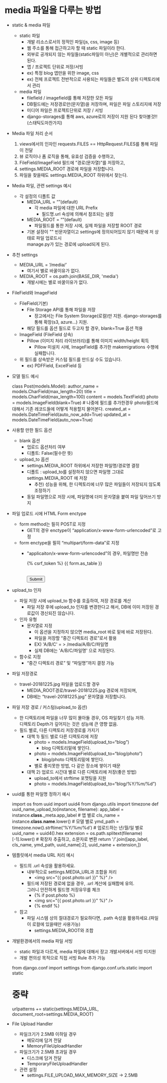 # media 파일을 다루는 방법

- static & media 파일
    - static 파일
        - 개발 리소스로서의 정적인 파일(js, css, image 등)
        - 웹 주소를 통해 접근하고자 할 때 static 파일이라 한다.
        - 외부로 공개되지 않는 파일들(static파일이 아닌)은 개별적으로 관리하면 된다.
        - 앱 / 프로젝트 단위로 저장/서빙
        - ex) 특정 blog 앱만을 위한 image, css
        - ex) 전체 프로젝트 전반적으로 사용되는 파일들은 별도의 상위 디렉토리에서 관리
    - media 파일
        - filefield / imagefield를 통해 저장한 모든 파일
        - DB필드에는 저장경로만(문자열)을 저장하며, 파일은 파일 스토리지에 저장
        - 미디어 파일은 프로젝트단위로 저장 / 서빙
        - django-storages를 통해 aws, azure로의 저장이 지원 된다 찾아볼것!!(스태틱도마찬가지)
        
- Media 파일 처리 순서
    1. views에서의 인자인 requests.FILES == HttpRequest.FILES를 통해 파일이 전달
    2. 뷰 로직이나 폼 로직을 통해, 유효성 검증을 수행하고,
    3. FileField/ImageField 필드에 ”경로(문자열)”를 저장하고,
    4. settings.MEDIA_ROOT 경로에 파일을 저장합니다.
    5. 파일을 찾을때도 settings.MEDIA_ROOT 하위에서 찾는다. 
    
- Media 파일, 관련 settings 예시
    - 각 설정의 디폴트 값
        - MEDIA_URL = “”(default)
            - 각 media 파일에 대한 URL Prefix
                - 필드명.url 속성에 의해서 참조되는 설정
        - MEDIA_ROOT = “”(default)
            - 파일필드를 통한 저장 시에, 실제 파일을 저장할 ROOT 경로
        - 기본 설정이 "" 빈문자열이고 settings에 정의되어있지 않기 때문에 저 상태로 파일 업로드시<br>
        manage.py가 있는 경로에 upload되게 된다.
        
- 추천 settings
    - MEDIA_URL = ‘/media/’
        - 여기서 별로 바꿀이유가 없다.
    - MEDIA_ROOT = os.path.join(BASE_DIR, 'media')
        - 개발시에는 별로 바꿀이유가 없다.

- FileField와 ImageField
    - FileField(기본)
        - File Storage API를 통해 파일을 저장
            - 장고에서는 File System Storage(로컬)만 지원. django-storages를 통해 확장(s3, azure...) 지원.
        - 해당 필드를 옵션 필드로 두고자 할 경우, blank=True 옵션 적용
    - ImageField (FileField 상속)
        - Pillow (이미지 처리 라이브러리)를 통해 이미지 width/height 획득
            - Pillow 미설치 시에, ImageField를 추가한 makemigrations 수행에 실패합니다.
    - 위 필드를 상속받은 커스텀 필드를 만드실 수도 있습니다.
        - ex) PDFField, ExcelField 등
        
- 모델 필드 예시


    class Post(models.Model):
        author_name = models.CharField(max_length=20)
        title = models.CharField(max_length=100)
        content = models.TextField()
        photo = models.ImageField(blank=True)
        # 나중에 필드를 추가한경우 photo필드에 대해서 기존 레코드들에 어떻게 적용할지 물어본다.
        created_at = models.DateTimeField(auto_now_add=True)
        updated_at = models.DateTimeField(auto_now=True)
        
- 사용할 만한 필드 옵션
    - blank 옵션
        - 업로드 옵션처리 여부
        - 디폴트: False(필수란 뜻)
    - upload_to 옵션
        - settings.MEDIA_ROOT 하위에서 저장한 파일명/경로명 결정
        - 디폴트 : upload_to를 설정하지 않으면 파일명 그대로 settings.MEDIA_ROOT 에 저장
            - 추천) 성능을 위해, 한 디렉토리에 너무 많은 파일들이 저장되지 않도록 조정하기
        - 동일 파일명으로 저장 시에, 파일명에 더미 문자열을 붙여 파일 덮어쓰기 방지
        
- 파일 업로드 시에 HTML Form enctype
    - form method는 필히 POST로 지정
        - GET의 경우 enctype이 “application/x-www-form-urlencoded”로 고정
    - form enctype을 필히 “multipart/form-data”로 지정
        - "applicaiton/x-www-form-urlencoded”의 경우, 파일명만 전송
        
        
            <form action="" method="post" enctype="multipart/form-data">
                {% csrf_token %}
                <table>
                    {{ form.as_table }}
                </table>
                <input type="submit" />
            </form>
            
- upload_to 인자
    - 파일 저장 시에 upload_to 함수를 호출하여, 저장 경로를 계산
        - 파일 저장 후에 upload_to 인자를 변경한다고 해서, DB에 이미 저장된 경로값이 갱신되진 않습니다.
    - 인자 유형
        - 문자열로 지정
            - 이 옵션을 지정하지 않으면 media_root 바로 밑에 바로 저장된다. 
            - 파일을 저장할 “중간 디렉토리 경로”로서 활용
            - EX) 'A/B/C' = > /media/A/B/C/파일명
            - 실제 DB에는 'A/B/C/파일명' 으로 저장된다.
    - 함수로 지정
        - “중간 디렉토리 경로” 및 “파일명”까지 결정 가능
        
- 파일 저장경로
    - travel-20181225.jpg 파일을 업로드할 경우
        - MEDIA_ROOT경로/travel-20181225.jpg 경로에 저장되며,
        - DB에는 “travel-20181225.jpg” 문자열을 저장합니다.
        
- 파일 저장 경로 / 커스텀(upload_to 옵션)
    - 한 디렉토리에 파일을 너무 많이 몰아둘 경우, OS 파일찾기 성능 저하.<br>
     디렉토리 Depth가 깊어지는 것은 성능에 큰 영향 없음.
    - 필드 별로, 다른 디렉토리 저장경로를 가지기
        - 대책 1) 필드 별로 다른 디렉토리에 저장
            - photo = models.ImageField(upload_to=“blog”)
                - blog 디렉토리밑에 쌓인다.
            - photo = models.ImageField(upload_to=“blog/photo”)
                - blog/photo 디렉토리밑에 쌓인다.
            - 별로 좋지못한 방법, 다 같은 장소에 쌓이기 때문
        - 대책 2) 업로드 시간대 별로 다른 디렉토리에 저장(좋은 방법)
            - upload_to에서 strftime 포맷팅을 지원
            - photo = models.ImageField(upload_to=“blog/%Y/%m/%d”)
            
- uuid를 통한 파일명 정하기 예시


    import os
    from uuid import uuid4
    from django.utils import timezone
    def uuid_name_upload_to(instance, filename):
        app_label = instance.__class__._meta.app_label # 앱 별로
        cls_name = instance.__class__.__name__.lower() # 모델 별로
        ymd_path = timezone.now().strftime('%Y/%m/%d’) # 업로드하는 년/월/일 별로
        uuid_name = uuid4().hex
        extension = os.path.splitext(filename)[-1].lower() # 확장자 추출하고, 소문자로 변환
        return '/'.join([app_label, cls_name, ymd_path, uuid_name[:2], uuid_name + extension,])
        
- 템플릿에서 media URL 처리 예시
    - 필드의 .url 속성을 활용하세요.
        - 내부적으로 settings.MEDIA_URL과 조합을 처리
            - <img src="{{ post.photo.url }}" %}" />
        - 필드에 저장된 경로에 없을 경우, .url 계산에 실패함에 유의. <br>
        그러니 안전하게 필드명 저장유무를 체크
            - {% if post.photo %}
            - <img src="{{ post.photo.url }}" %}" />
            - {% endif %}
    - 참고
        - 파일 시스템 상의 절대경로가 필요하다면, .path 속성을 활용하세요.(파일이 로컬에 있을때만 사용가능)
            - settings.MEDIA_ROOT와 조합

- 개발환경에서의 media 파일 서빙
    - static 파일과 다르게, media 파일에 대해서 장고 개발서버에서 서빙 미지원
    - 개발 편의성 목적으로 직접 서빙 Rule 추가 가능

    
    from django.conf import settings
    from django.conf.urls.static import static
    # 중략
    urlpatterns += static(settings.MEDIA_URL, document_root=settings.MEDIA_ROOT)
    
- File Upload Handler
    - 파일크기가 2.5MB 이하일 경우
        - 메모리에 담겨 전달
        - MemoryFileUploadHandler
    - 파일크기가 2.5MB 초과일 경우
        - 디스크에 담겨 전달
        - TemporaryFileUploadHandler
    - 관련 설정
        - settings.FILE_UPLOAD_MAX_MEMORY_SIZE
            -> 2.5MB